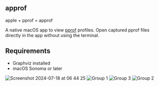 ## approf
apple + pprof = approf

A native macOS app to view [pprof](https://github.com/google/pprof) profiles. Open captured pprof files directly in the app without using the terminal.

## Requirements
* Graphviz installed
* macOS Sonoma or later


![Screenshot 2024-07-18 at 06 44 25](https://github.com/user-attachments/assets/dc15f92b-edc8-4684-a058-a4cbf116cf64)
![Group 1](https://github.com/user-attachments/assets/64587501-4f32-410c-8951-87f114acf454)
![Group 3](https://github.com/user-attachments/assets/72276ed3-1c5d-410f-b2db-6a1e4e2fc6d5)
![Group 2](https://github.com/user-attachments/assets/916e5cbf-128e-45bd-85e6-3e4d7164bcc6)
